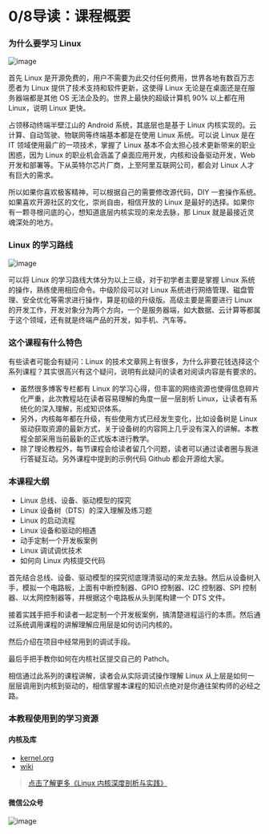 # 0/8导读：课程概要

### 为什么要学习 Linux

![image](http://images.gitbook.cn/c4eec1a0-c487-11e7-a68e-3d5e4f9f8dae)

首先 Linux 是开源免费的，用户不需要为此交付任何费用，世界各地有数百万志愿者为 Linux 提供了技术支持和软件更新，这使得 Linux 无论是在桌面还是在服务器端都是其他 OS 无法企及的。世界上最快的超级计算机 90% 以上都在用 Linux，说明 Linux 更快。

占领移动终端半壁江山的 Android 系统，其底层也是基于 Linux 内核实现的。云计算、自动驾驶、物联网等终端基本都是在使用 Linux 系统。可以说 Linux 是在 IT 领域使用最广的一项技术，掌握了 Linux 基本不会太担心技术更新带来的职业困惑，因为 Linux 的职业机会涵盖了桌面应用开发，内核和设备驱动开发，Web 开发和部署等。下从英特尔芯片厂商，上至阿里互联网公司，都会对 Linux 人才有巨大的需求。

所以如果你喜欢极客精神，可以根据自己的需要修改源代码，DIY 一套操作系统。如果喜欢开源社区的文化，崇尚自由，相信开放的 Linux 是最好的选择。如果你有一颗寻根问底的心，想知道底层内核实现的来龙去脉，那 Linux 就是最接近灵魂深处的地方。

### Linux 的学习路线

![image](http://images.gitbook.cn/cc8e0ce0-c487-11e7-b434-554ad14cb5ef)

可以将 Linux 的学习路线大体分为以上三级，对于初学者主要是掌握 Linux 系统的操作，熟练使用相应命令。中级阶段可以对 Linux 系统进行网络管理、磁盘管理、安全优化等需求进行操作，算是初级的升级版。高级主要是需要进行 Linux 的开发工作，开发对象分为两个方向，一个是服务器端，如大数据、云计算等都属于这个领域，还有就是终端产品的开发，如手机、汽车等。

### 这个课程有什么特色

有些读者可能会有疑问：Linux 的技术文章网上有很多，为什么非要花钱选择这个系列课程？其实很高兴有这个疑问，说明有此疑问的读者对阅读内容是有要求的。

- 虽然很多博客专栏都有 Linux 的学习心得，但丰富的网络资源也使得信息碎片化严重，此次教程站在读者容易理解的角度一层一层剖析 Linux，让读者有系统化的深入理解，形成知识体系。
- 另外，内核每年都在升级，有些使用方式已经发生变化，比如设备树是 Linux 驱动获取资源的最新方式，关于设备树的内容网上几乎没有深入的讲解。本教程全部采用当前最新的正式版本进行教学。
- 除了理论教程外，每节课程会给读者留几个问题，读者可以通过读者圈与我进行答疑互动。另外课程中提到的示例代码 Github 都会开源给大家。

### 本课程大纲

- Linux 总线、设备、驱动模型的探究
- Linux 设备树（DTS）的深入理解及练习题
- Linux 的启动流程
- Linux 设备和驱动的相遇
- 动手定制一个开发板案例
- Linux 调试调优技术
- 如何向 Linux 内核提交代码

首先结合总线、设备、驱动模型的探究彻底理清驱动的来龙去脉。然后从设备树入手，模拟一个电路板，上面有中断控制器、GPIO 控制器、I2C 控制器、SPI 控制器、以太网控制器等，并根据这个电路板从头到尾构建一个 DTS 文件。

接着实践手把手和读者一起定制一个开发板案例，搞清楚进程运行的本质。然后通过系统调用课程的讲解理解应用层是如何访问内核的。

然后介绍在项目中经常用到的调试手段。

最后手把手教你如何在内核社区提交自己的 Pathch。

相信通过此系列的课程讲解，读者会从实际调试操作理解 Linux 从上层是如何一层层调用到内核到驱动的，相信掌握本课程的知识点绝对是你通往架构师的必经之路。

### 本教程使用到的学习资源

#### 内核及库

- [kernel.org](https://www.kernel.org/)
- [wiki](https://www.wiki.kernel.org/)

> [点击了解更多《Linux 内核深度剖析与实践》](https://gitbook.cn/m/mazi/comp/column?columnId=5a17839b13c02f4a35ca3d4f&utm_source=lpsd001)

#### 微信公众号

![image](http://images.gitbook.cn/d14b6de0-c487-11e7-b434-554ad14cb5ef)